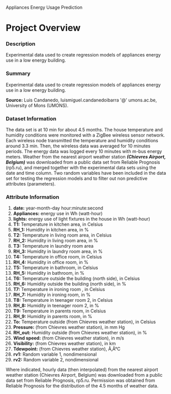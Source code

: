 Appliances Energy Usage Prediction

# Project Overview

### Description

Experimental data used to create regression models of appliances energy use in a low energy building.

### Summary

Experimental data used to create regression models of appliances energy use in a low energy building.

**Source:**
Luis Candanedo, luismiguel.candanedoibarra '@' umons.ac.be, University of Mons (UMONS).

### Dataset Information

The data set is at 10 min for about 4.5 months. The house temperature and humidity conditions were monitored with a ZigBee wireless sensor network. Each wireless node transmitted the temperature and humidity conditions around 3.3 min. Then, the wireless data was averaged for 10 minutes periods. The energy data was logged every 10 minutes with m-bus energy meters. Weather from the nearest airport weather station ***(Chievres Airport, Belgium)*** was downloaded from a public data set from Reliable Prognosis (rp5.ru), and merged together with the experimental data sets using the date and time column. Two random variables have been included in the data set for testing the regression models and to filter out non predictive attributes (parameters).

### Attribute Information

1. **date:** year-month-day hour:minute:second 
2. **Appliances:** energy use in Wh (watt-hour)
3. **lights:** energy use of light fixtures in the house in Wh (watt-hour)
4. **T1:** Temperature in kitchen area, in Celsius
5. **RH_1:** Humidity in kitchen area, in %
6. **T2:** Temperature in living room area, in Celsius
7. **RH_2:** Humidity in living room area, in %
8. **T3:** Temperature in laundry room area
9. **RH_3:** Humidity in laundry room area, in %
10. **T4:** Temperature in office room, in Celsius
11. **RH_4:** Humidity in office room, in %
12. **T5:** Temperature in bathroom, in Celsius
13. **RH_5:** Humidity in bathroom, in %
14. **T6:** Temperature outside the building (north side), in Celsius
15. **RH_6:** Humidity outside the building (north side), in %
16. **T7:** Temperature in ironing room , in Celsius
17. **RH_7:** Humidity in ironing room, in %
18. **T8:** Temperature in teenager room 2, in Celsius
19. **RH_8:** Humidity in teenager room 2, in %
20. **T9:** Temperature in parents room, in Celsius
21. **RH_9:** Humidity in parents room, in %
22. **To:** Temperature outside (from Chievres weather station), in Celsius
23. **Pressure:** (from Chievres weather station), in mm Hg
24. **RH_out:** Humidity outside (from Chievres weather station), in %
25. **Wind speed:** (from Chievres weather station), in m/s
26. **Visibility:** (from Chievres weather station), in km
27. **Tdewpoint:** (from Chievres weather station), Ã‚Â°C
28. **rv1:** Random variable 1, nondimensional
29. **rv2:** Random variable 2, nondimensional

Where indicated, hourly data (then interpolated) from the nearest airport weather station (Chievres Airport, Belgium) was downloaded from a public data set from Reliable Prognosis, rp5.ru. Permission was obtained from Reliable Prognosis for the distribution of the 4.5 months of weather data.